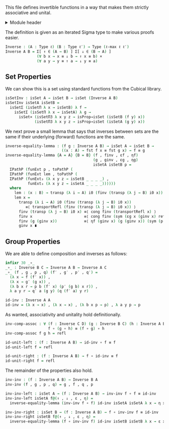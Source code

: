 This file defines invertible functions in a way that makes them strictly associative and unital.

<details>
<summary>Module header</summary>

```agda
{-# OPTIONS --cubical --safe #-}

module Groups.Function.Inverse where

open import Cubical.Core.Primitives
open import Cubical.Data.Nat
open import Cubical.Data.Sigma
open import Cubical.Foundations.HLevels
open import Cubical.Foundations.Prelude
open import Cubical.Functions.FunExtEquiv

private
  variable
    ℓ ℓ′ ℓ″ ℓ‴ : Level
    A : Type ℓ
    B : Type ℓ′
    C : Type ℓ″
    D : Type ℓ‴
```

</details>

The definition is given as an iterated Sigma type to make various proofs easier.

```agda
Inverse : (A : Type ℓ) (B : Type ℓ′) → Type (ℓ-max ℓ ℓ′)
Inverse A B = Σ[ ↑ ∈ (A → B) ] Σ[ ↓ ∈ (B → A) ]
              (∀ b x → x ≡ ↓ b → ↑ x ≡ b) ×
              (∀ a y → y ≡ ↑ a → ↓ y ≡ a)
```

## Set Properties

We can show this is a set using standard functions from the Cubical library.

```agda
isSetInv : isSet A → isSet B → isSet (Inverse A B)
isSetInv isSetA isSetB =
  isSetΣ (isSetΠ λ x → isSetB) λ f →
    isSetΣ (isSetΠ λ x → isSetA) λ g →
      isSet× (isSetΠ3 λ x y z → isProp→isSet (isSetB (f y) x))
             (isSetΠ3 λ x y z → isProp→isSet (isSetA (g y) x))
```

We next prove a small lemma that says that inverses between sets are the same if their underlying (forward) functions are the same.

```agda
inverse-equality-lemma : (f g : Inverse A B) → isSet A → isSet B →
                         ((x : A) → fst f x ≡ fst g x) → f ≡ g
inverse-equality-lemma {A = A} {B = B} (f , finv , εf , ηf)
                                       (g , ginv , εg , ηg)
                                       isSetA isSetB p =
  ΣPathP (funExt p , toPathP (
  ΣPathP (funExt lem , toPathP (
  ΣPathP (funExt₃ (λ x y z → isSetB _ _ _ _) ,
          funExt₃ (λ x y z → isSetA _ _ _ _))))))
  where
    lem : (x : B) → transp (λ i → A) i0 (finv (transp (λ j → B) i0 x)) ≡ ginv x
    lem x =
      transp (λ i → A) i0 (finv (transp (λ j → B) i0 x))
         ≡⟨ transportRefl (finv (transp (λ j → B) i0 x)) ⟩
      finv (transp (λ j → B) i0 x) ≡⟨ cong finv (transportRefl x) ⟩
      finv x                       ≡⟨ cong finv (sym (εg x (ginv x) refl)) ⟩
      finv (g (ginv x))            ≡⟨ ηf (ginv x) (g (ginv x)) (sym (p (ginv x))) ⟩
      ginv x ∎
```

## Group Properties

We are able to define composition and inverses as follows:

```agda
infixr 30 _∘_
_∘_ : Inverse B C → Inverse A B → Inverse A C
_∘_ (f , g , p , q) (f′ , g′ , p′ , q′) =
  (λ x → f (f′ x)) ,
  (λ x → g′ (g x)) ,
  (λ b x r → p b (f′ x) (p′ (g b) x r)) ,
  λ a y r → q′ a (g y) (q (f′ a) y r)

id-inv : Inverse A A
id-inv = (λ x → x) , (λ x → x) , (λ b x p → p) , λ a y p → p
```

As wanted, associativity and unitality hold definitionally.

```agda
inv-comp-assoc : ∀ (f : Inverse C D) (g : Inverse B C) (h : Inverse A B) →
                   f ∘ (g ∘ h) ≡ (f ∘ g) ∘ h
inv-comp-assoc f g h = refl

id-unit-left : (f : Inverse A B) → id-inv ∘ f ≡ f
id-unit-left f = refl

id-unit-right : (f : Inverse A B) → f ∘ id-inv ≡ f
id-unit-right f = refl
```

The remainder of the properties also hold.

```agda
inv-inv : (f : Inverse A B) → Inverse B A
inv-inv (f , g , p , q) = g , f , q , p

inv-inv-left : isSet A → (f : Inverse A B) → inv-inv f ∘ f ≡ id-inv
inv-inv-left isSetA f@(↑ , ↓ , ε , η) =
  inverse-equality-lemma (inv-inv f ∘ f) id-inv isSetA isSetA λ x → η x (↑ x) refl

inv-inv-right : isSet B → (f : Inverse A B) → f ∘ inv-inv f ≡ id-inv
inv-inv-right isSetB f@(↑ , ↓ , ε , η) =
  inverse-equality-lemma (f ∘ inv-inv f) id-inv isSetB isSetB λ x → ε x (↓ x) refl
```
